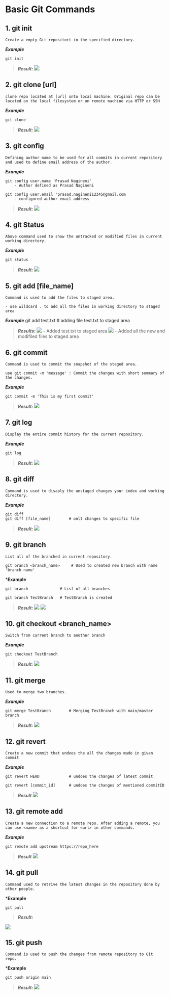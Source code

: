# Basic Git Commands

## 1. git init
    Create a empty Git repositort in the specified directory. 

***Example***

    git init

> ***Result:***
![](/./Screenshots/init.png)

## 2. git clone [url]
    clone repo located at [url] onto local machine. Original repo can be located on the local filesystem or on remote machine via HTTP or SSH

***Example***

    git clone 

> ***Result:***
![](/./Screenshots/clone.png)

## 3. git config
    Defining author name to be used for all commits in current repository and used to define email address of the author.

***Example***

    git config user.name 'Prasad Nagineni'
        - Author defined as Prasad Nagineni

    git config user.email 'prasad.nagineni12345@gmail.com
        - configured author email address

> ***Result:***
![](/./Screenshots/config.png)

## 4. git Status 
    Above command used to show the untracked or modified files in current working directory. 

***Example***

    git status

> ***Result:***
![](/./Screenshots/status.png)

## 5. git add [file_name]
    Command is used to add the files to staged area. 

    - use wildcard . to add all the files in working directory to staged area
***Example***
    git add test.txt   # adding file test.txt to staged area

> ***Results:***
![](/./Screenshots/add.png)
    - Added test.txt to staged area
![](/./Screenshots/addAll.png)
    - Added all the new and modifiled files to staged area

## 6. git commit

    Command is used to commit the snapshot of the staged area.

    use git commit -m 'message' : Commit the changes with short summary of the changes.

***Example***

    git commit -m 'This is my first commit'

>***Result:***
![](/./Screenshots/commit.png)

## 7. git log
    Display the entire commit history for the current repository.

***Example***

    git log

>***Result:***
![](/./Screenshots/log.png)
## 8. git diff
    Command is used to disaply the unstaged changes your index and working directory.

***Example***

    git diff
    git diff [file_name]        # onlt changes to specific file

>***Result:***
![](/./Screenshots/diff.png)

## 9. git branch 
    List all of the branched in current repository. 

    git branch <branch_name>     # Used to created new branch with name 'branch name'

***Example**

    git branch              # Lisf of all branches

    git branch TestBranch   # TestBranch is created

>***Result:***
![](/./Screenshots/branch.png)
![](/./Screenshots/newbranch.png)

## 10. git checkout <branch_name>
    Switch from current branch to another branch

***Example***

    git checkout TestBranch

>***Result:***
![](/./Screenshots/checkout.png)

## 11. git merge
    Used to merge two branches.

***Example***

    git merge TestBranch        # Merging TestBranch with main/master branch

>***Result:***
![](/./Screenshots/merge.png)

## 12. git revert 
    Create a new commit that undoes the all the changes made in given commit

***Example***

    git revert HEAD             # undoes the changes of latest commit

    git revert [commit_id]      # undoes the changes of mentioned commitID

>***Result***
![](/./Screenshots/revert.png)

## 13. git remote add <name> <url>
    Create a new connection to a remote repo. After adding a remote, you can use <name> as a shortcut for <url> in other commands.

***Example***

    git remote add upstream https://repo_here

>***Result***
![](/./Screenshots/remote.png)

## 14. git pull
    Command used to retrive the latest changes in the repository done by other people.

***Example**

    git pull

>***Result:***

![](/./Screenshots/2022-10-13-22-25-12.png)
## 15. git push 
    Command is used to push the changes from remote repository to Git repo. 

***Example**

    git push origin main

>***Result:***
![](/./Screenshots/push.png)






